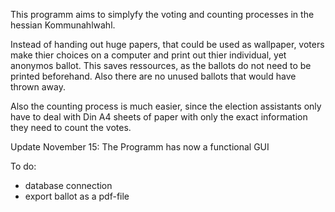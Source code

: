 This programm aims to simplyfy the voting and counting processes in the hessian Kommunahlwahl.

Instead of handing out huge papers, that could be used as wallpaper, voters make thier choices on a computer and print out thier individual, yet anonymos ballot.
This saves ressources, as the ballots do not need to be printed beforehand. Also there are no unused ballots that would have thrown away.

Also the counting process is much easier, since the election assistants only have to deal with Din A4 sheets of paper with only the exact information they need to count the votes.

Update November 15:
The Programm has now a functional GUI

To do:
- database connection
- export ballot as a pdf-file
